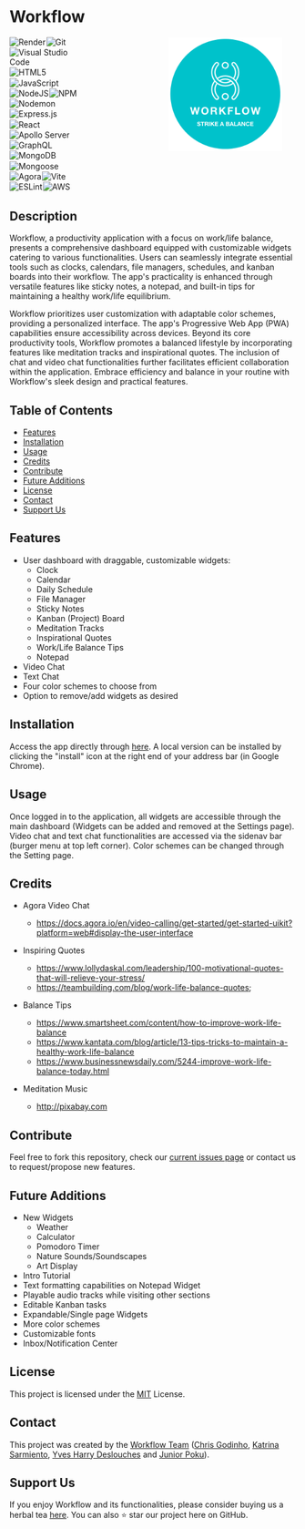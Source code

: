 # Workflow

<a href="https://workflow-oj8s.onrender.com/">
  <img src="./client/public/readme_logo.png" height="200px" align="right" style="margin-right: 5%;"/>
</a>

<div style="display: flex; flex-wrap: wrap; width: 25%">

<img alt="Render" style="margin-right: 1%; margin-bottom: 1%" src="https://img.shields.io/badge/Render-grey?style=for-the-badge&logo=render&logoColor=46E3B7">
<img alt="Git" style="margin-right: 1%; margin-bottom: 1%" src="https://img.shields.io/badge/Git-grey?style=for-the-badge&logo=git&logoColor=F05032">
<img alt="Visual Studio Code" style="margin-right: 1%; margin-bottom: 1%" src="https://img.shields.io/badge/Visual_Studio_Code-grey?style=for-the-badge&logo=visual-studio-code&logoColor=007ACC">
<img alt="HTML5" style="margin-right: 1%; margin-bottom: 1%" src="https://img.shields.io/badge/HTML5-grey?style=for-the-badge&logo=html5&logoColor=E34F26">
<img alt="JavaScript" style="margin-right: 1%; margin-bottom: 1%" src="https://img.shields.io/badge/JavaScript-grey?style=for-the-badge&logo=javascript">
<img alt="NodeJS" style="margin-right: 1%; margin-bottom: 1%" src="https://img.shields.io/badge/node.js-grey?style=for-the-badge&logo=node.js&logoColor=339933">
<img alt="NPM" style="margin-right: 1%; margin-bottom: 1%" src="https://img.shields.io/badge/NPM-grey?style=for-the-badge&logo=npm&logoColor=CB3837">
<img alt="Nodemon" style="margin-right: 1%; margin-bottom: 1%" src="https://img.shields.io/badge/Nodemon-grey?style=for-the-badge&logo=nodemon&logoColor=76D04B">
<img alt="Express.js" style="margin-right: 1%; margin-bottom: 1%" src="https://img.shields.io/badge/express.js-grey?style=for-the-badge&logo=express&logoColor=000000">
<img alt="React" style="margin-right: 1%; margin-bottom: 1%" src="https://img.shields.io/badge/React-grey?style=for-the-badge&logo=react&logoColor=61DAFB">
<img alt="Apollo Server" style="margin-right: 1%; margin-bottom: 1%" src="https://img.shields.io/badge/apollo-grey?style=for-the-badge&logo=apollo-graphql&logoColor=311C87">
<img alt="GraphQL" style="margin-right: 1%; margin-bottom: 1%" src="https://img.shields.io/badge/graphql-grey?style=for-the-badge&logo=graphql&logoColor=E10098">
<img alt="MongoDB" style="margin-right: 1%; margin-bottom: 1%" src="https://img.shields.io/badge/mongodb-grey?style=for-the-badge&logo=mongodb&logoColor=47A248">
<img alt="Mongoose" style="margin-right: 1%; margin-bottom: 1%" src="https://img.shields.io/badge/mongoose-grey?style=for-the-badge&logo=mongoose&logoColor=880000">
<img alt="Agora" style="margin-right: 1%; margin-bottom: 1%" src="https://img.shields.io/badge/agora-grey?style=for-the-badge&logo=agora&logoColor=099DFD">
<img alt="Vite" style="margin-right: 1%; margin-bottom: 1%" src="https://img.shields.io/badge/vite-grey?style=for-the-badge&logo=vite&logoColor=646CFF">
<img alt="ESLint" style="margin-right: 1%; margin-bottom: 1%" src="https://img.shields.io/badge/ESLint-grey?style=for-the-badge&logo=eslint&logoColor=4B32C3">
<img alt="AWS" style="margin-right: 1%; margin-bottom: 1%" src="https://img.shields.io/badge/AWS-grey?style=for-the-badge&logo=amazon-aws&logoColor=4B32C3">


</div>

## Description

Workflow, a productivity application with a focus on work/life balance, presents a comprehensive dashboard equipped with customizable widgets catering to various functionalities. Users can seamlessly integrate essential tools such as clocks, calendars, file managers, schedules, and kanban boards into their workflow. The app's practicality is enhanced through versatile features like sticky notes, a notepad, and built-in tips for maintaining a healthy work/life equilibrium.

Workflow prioritizes user customization with adaptable color schemes, providing a personalized interface. The app's Progressive Web App (PWA) capabilities ensure accessibility across devices. Beyond its core productivity tools, Workflow promotes a balanced lifestyle by incorporating features like meditation tracks and inspirational quotes. The inclusion of chat and video chat functionalities further facilitates efficient collaboration within the application. Embrace efficiency and balance in your routine with Workflow's sleek design and practical features.

## Table of Contents

- [Features](#features)
- [Installation](#installation)
- [Usage](#usage)
- [Credits](#credits)
- [Contribute](#contribute)
- [Future Additions](#future-additions)
- [License](#license)
- [Contact](#contact)
- [Support Us](#support-us)

## Features

- User dashboard with draggable, customizable widgets:
    - Clock
    - Calendar
    - Daily Schedule
    - File Manager
    - Sticky Notes
    - Kanban (Project) Board
    - Meditation Tracks
    - Inspirational Quotes
    - Work/Life Balance Tips
    - Notepad
- Video Chat
- Text Chat
- Four color schemes to choose from
- Option to remove/add widgets as desired

## Installation

Access the app directly through [here](<https://workflow-oj8s.onrender.com/>). A local version can be installed by clicking the "install" icon at the right end of your address bar (in Google Chrome).

## Usage

Once logged in to the application, all widgets are accessible through the main dashboard (Widgets can be added and removed at the Settings page). Video chat and text chat functionalities are accessed via the sidenav bar (burger menu at top left corner). Color schemes can be changed through the Setting page.

## Credits

- Agora Video Chat
    - <https://docs.agora.io/en/video-calling/get-started/get-started-uikit?platform=web#display-the-user-interface>

- Inspiring Quotes
    - <https://www.lollydaskal.com/leadership/100-motivational-quotes-that-will-relieve-your-stress/>
    - <https://teambuilding.com/blog/work-life-balance-quotes>;

- Balance Tips
    - <https://www.smartsheet.com/content/how-to-improve-work-life-balance>
    - <https://www.kantata.com/blog/article/13-tips-tricks-to-maintain-a-healthy-work-life-balance>
    - <https://www.businessnewsdaily.com/5244-improve-work-life-balance-today.html>

- Meditation Music
    - <http://pixabay.com>

## Contribute

Feel free to fork this repository, check our [current issues page](<https://github.com/project3-team3/workflow-app/issues>) or contact us to request/propose new features.

## Future Additions

- New Widgets
    - Weather
    - Calculator
    - Pomodoro Timer
    - Nature Sounds/Soundscapes
    - Art Display
- Intro Tutorial
- Text formatting capabilities on Notepad Widget
- Playable audio tracks while visiting other sections
- Editable Kanban tasks
- Expandable/Single page Widgets
- More color schemes
- Customizable fonts
- Inbox/Notification Center

## License

This project is licensed under the [MIT](/LICENSE) License.

## Contact

This project was created by the [Workflow Team](<https://github.com/project3-team3>) ([Chris Godinho](<https://github.com/chris-godinho>), [Katrina Sarmiento](<https://github.com/KitSarmiento>), [Yves Harry Deslouches](<https://github.com/YvesHarry>) and [Junior Poku](<https://github.com/Junya-jp>)).

## Support Us

If you enjoy Workflow and its functionalities, please consider buying us a herbal tea [here](<https://donate.stripe.com/00gaEI7Dsakm8ZWbII>). You can also :star: star our project here on GitHub.